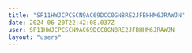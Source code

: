 ```yaml
---
title: "SP11HWJCPCSCN9AC69DCC0GN8RE2JFBHHM6JRAWJN"
date: 2024-06-20T22:42:08.037Z
user: SP11HWJCPCSCN9AC69DCC0GN8RE2JFBHHM6JRAWJN
layout: "users"
---
```

    